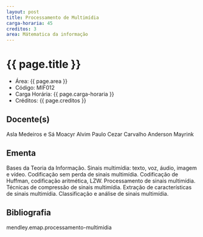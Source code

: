 ```yaml
---
layout: post
title: Processamento de Multimídia
carga-horaria: 45
creditos: 3
area: Mátematica da informação
---
```


# {{ page.title }}

- Área: {{ page.area }}     
- Código: MIF012
- Carga Horária: {{ page.carga-horaria }}
- Créditos: {{ page.creditos }}

## Docente(s) 

Asla Medeiros e Sá
Moacyr Alvim
Paulo Cezar Carvalho
Anderson Mayrink

## Ementa

Bases da Teoria da Informação. Sinais multimídia: texto, voz, áudio,
imagem e vídeo. Codificação sem perda de sinais multimídia.
Codificação de Huffman, codificação aritmética, LZW.  Processamento de
sinais multimídia. Técnicas de compressão de sinais
multimídia. Extração de características de sinais multimídia.
Classificação e análise de sinais multimídia.

## Bibliografia

mendley.emap.processamento-multimidia

